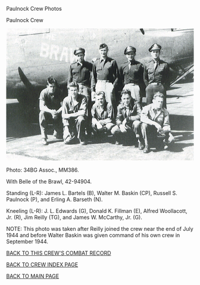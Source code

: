 
Paulnock Crew Photos






 




Paulnock Crew  
  

![](Paulnock.jpg)  

Photo: 34BG Assoc., MM386.  

With Belle of the Brawl, 42-94904.  

Standing (L-R): James L. Bartels (B), Walter M. Baskin (CP), Russell S. Paulnock (P), and Erling A. Barseth (N).  

Kneeling (L-R): J. L. Edwards (G), Donald K. Fillman (E), Alfred Woollacott, Jr. (R), Jim Reilly (TG), and James W. McCarthy, Jr. (G).  

NOTE: This photo was taken after Reilly joined the crew near the end of July 1944 and before Walter Baskin was given command of his own crew in September 1944\.
  
  

[BACK TO THIS CREW'S COMBAT RECORD](../crews/Paulnock.md)  

[BACK TO CREW INDEX PAGE](../000crews.md)  

[BACK TO MAIN PAGE](../index.md)


